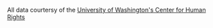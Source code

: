 All data courtersy of the [University of Washington's Center for Human Rights](https://jsis.washington.edu/humanrights/)
